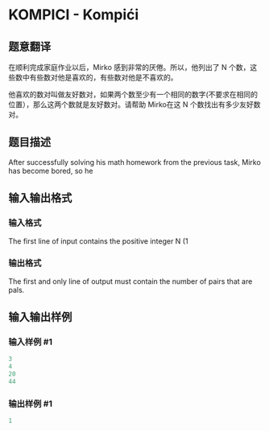 # KOMPICI - Kompići

## 题意翻译

在顺利完成家庭作业以后，Mirko 感到非常的厌倦。所以，他列出了 N 个数，这些数中有些数对他是喜欢的，有些数对他是不喜欢的。

他喜欢的数对叫做友好数对，如果两个数至少有一个相同的数字(不要求在相同的位置），那么这两个数就是友好数对。请帮助 Mirko在这 N 个数找出有多少友好数对。

## 题目描述

After successfully solving his math homework from the previous task, Mirko has become bored, so he

## 输入输出格式

### 输入格式

The first line of input contains the positive integer N (1

### 输出格式

The first and only line of output must contain the number of pairs that are pals.

## 输入输出样例

### 输入样例 #1

```cpp
3
4
20
44
```


### 输出样例 #1

```cpp
1
```


